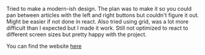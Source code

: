 Tried to make a modern-ish design. The plan was to make it so you could pan between articles with the left and right buttons but couldn't figure it out. Might be easier if not done in react. Also tried using grid, was a lot more difficult than I expected but I made it work. Still not optimized to react to different screen sizes but pretty happy with the project. 

You can find the website [here](https://jp-walter-modern.netlify.app/)
